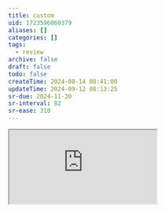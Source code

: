 ```yaml
---
title: custom
uid: 1723596060379
aliases: []
categories: []
tags:
  - review
archive: false
draft: false
todo: false
createTime: 2024-08-14 08:41:00
updateTime: 2024-09-12 08:13:25
sr-due: 2024-11-30
sr-interval: 82
sr-ease: 310
---
```


<iframe
  class="iframe_full"
  src="https://dict.youdao.com/result?word=custom&lang=en"
>
</iframe>
